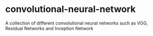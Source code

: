 # convolutional-neural-network
A collection of different convolutional neural networks such as VGG, Residual Networks and Inception Network
